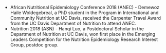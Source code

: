 - African Nutritional Epidemiology Conference 2018 (ANEC)
      - Demewoz Haile Woldegebreal, a PhD student in the Program in International and Community Nutrition at UC Davis, received the Carpenter Travel Award from the UC Davis Department of Nutrition to attend ANEC.
- Nutrition 2018 (ASN)
      - Hanqi Luo, a Postdoctoral Scholar in the Department of Nutrition at UC Davis, won first place in the Emerging Leaders Competition for the Nutrition Epidemiology Research Interest Group, postdoc group.
